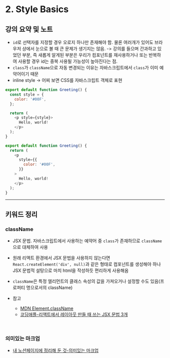 # 2. Style Basics

## 강의 요약 및 노트

- `id`로 선택자를 지정할 경우 오로지 하나만 존재해야 함. 물론 여러개가 있어도 브라우저 상에서 눈으로 볼 때 큰 문제가 생기지는 않음. -> 강의를 들으며 간과하고 있었던 부분, 즉 새롭게 알게된 부분은 우리가 컴포넌트를 재사용하거나 또는 반복하여 사용할 경우 id는 중복 사용될 가능성이 높아진다는 점.
- `class`가 `className`으로 자동 변경되는 이유는 자바스크립트에서 `class`가 이미 예약어이기 때문
- inline style -> 어찌 보면 CSS를 자바스크립트 객체로 표현

```js
export default function Greeting() {
  const style = {
    color: '#00F',
  };

  return (
    <p style={style}>
      Hello, world!
    </p>
  );
}
```

```js
export default function Greeting() {
  return (
    <p
      style={{
        color: '#00F',
      }}
    >
      Hello, world!
    </p>
  );
}
```

<hr />

## 키워드 정리

### className

- JSX 문법. 자바스크립트에서 사용하는 예약어 중 `class`가 존재하므로 `className`으로 대체하여 사용
- 원래 리액트 환경에서 JSX 문법을 사용하지 않는다면 `React.createElement('div', null)`과 같은 형태로 컴포넌트를 생성해야 하나 JSX 문법적 설탕으로 마치 html을 작성하듯 편리하게 사용해옴
- `className`은 특정 엘리먼트의 클래스 속성의 값을 가져오거나 설정할 수도 있음(프로퍼티 명으로서의 className)

- 참고
  - [MDN Element.className](https://developer.mozilla.org/ko/docs/Web/API/Element/className)
  - [코딩애플-리액트에서 레이아웃 만들 때 쓰는 JSX 문법 3개](https://codingapple.com/unit/react2-jsx-classname-html/)

</br>

### 의미있는 마크업

- [내 노션페이지에 정리해 둔 것-의미있는 마크업](https://www.notion.so/aa346b19649845a689ef625d2b30c808?pvs=4#da0b156ee21d41e48f3aab8a28aa60c4)

